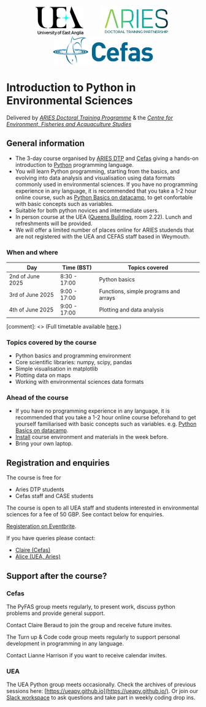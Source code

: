 <center>
<a href="http://www.uea.ac.uk"><img src="flyer/uealogo.png" title="University of East Anglia" style="height:75px;" hspace="20"></a>
<a href="https://www.aries-dtp.ac.uk/"><img src="flyer/aries_logo.png" title="Aries DTP" style="height:75px;" hspace="20"></a>
<a href="http://www.cefas.co.uk"><img src="flyer/cefas_logo.png" title="Cefas" style="height:75px;" hspace="20"></a>
</center>


# Introduction to Python in Environmental Sciences
Delivered by [*ARIES Doctoral Training Programme*](https://www.aries-dtp.ac.uk) & the [*Centre for Environment, Fisheries and Acquaculture Studies*](http://www.cefas.co.uk/)

## General information


* The 3-day course organised by [ARIES DTP](https://www.aries-dtp.ac.uk/) and [Cefas](https://www.cefas.co.uk/) giving a hands-on introduction to [Python](http://www.python.org/) programming language.
* You will learn Python programming, starting from the basics, and evolving into data analysis and visualisation using data formats commonly used in environmental sciences. If you have no programming experience in any language, it is recommended that  you take a 1-2 hour online course, such as [Python Basics on datacamp](https://app.datacamp.com/learn/courses/intro-to-python-for-data-science), to get confortable with basic concepts such as variables. 
* Suitable for both python novices and intermediate users.
* In person course at the UEA ([Queens Building](https://www.uea.ac.uk/about/campus-map), room 2.22). Lunch and refreshments will be provided.
* We will offer a limited number of places online for ARIES studends that are not registered with the UEA and CEFAS staff based in Weymouth.  

### When and where

| Day | Time (BST) | Topics covered |
|-----|------------|----------------|
| 2nd of June 2025 | 8:30 - 17:00 | Python basics |
| 3rd of June 2025 | 9:00 - 17:00 | Functions, simple programs and arrays |
| 4th of June 2025 | 9:00 - 17:00 | Plotting and data analysis |


[comment]: <> (Full timetable available [here](programme.md).)


### Topics covered by the course
* Python basics and programming environment
* Core scientific libraries: numpy, scipy, pandas
* Simple visualisation in matplotlib
* Plotting data on maps
* Working with environmental sciences data formats

### Ahead of the course 

* If you have no programming experience in any language, it is recommended that you take a 1-2 hour online course beforehand to get yourself familiarised with basic concepts such as variables. e.g. [Python Basics on datacamp](https://app.datacamp.com/learn/courses/intro-to-python-for-data-science).
* [Install](installation.md) course environment and materials in the week before.
* Bring your own laptop.


## Registration and enquiries

The course is free for 

* Aries DTP students
* Cefas staff and CASE students

The course is open to all UEA staff and students interested in environmental sciences for a fee of 50 GBP. See contact below for enquiries.

[Registeration on Eventbrite](https://www.eventbrite.com/e/1285794900159?aff=oddtdtcreator).

If you have queries please contact:

* [Claire (Cefas)](mailto:claire.beraud@cefas.gov.uk)
* [Alice (UEA, Aries)](mailto:a.hsu@uea.ac.uk)


## Support after the course? 

### Cefas
The PyFAS group meets regularly, to present work, discuss python problems and provide general support. 

Contact Claire Beraud to join the group and receive future invites.

The Turn up & Code code group meets regularly to support personal development in programming in any language.

Contact Lianne Harrison if you want to receive calendar invites.

### UEA
The UEA Python group meets occasionally. Check the archives of previous sessions here: [https://ueapy.github.io](https://ueapy.github.io/). Or join our [Slack workspace](https://uea-python.slack.com/) to ask questions and take part in weekly coding drop ins.

